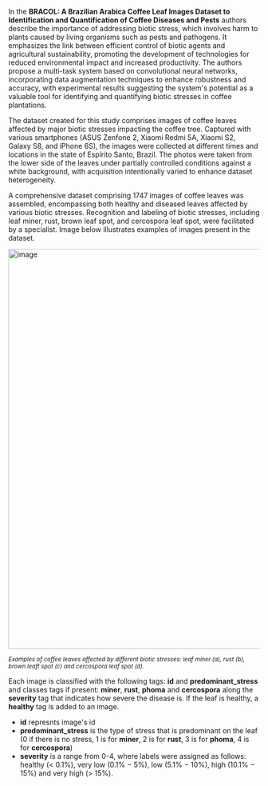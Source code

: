 In the **BRACOL: A Brazilian Arabica Coffee Leaf Images Dataset to Identification and Quantification of Coffee Diseases and Pests** authors describe the importance of addressing biotic stress, which involves harm to plants caused by living organisms such as pests and pathogens. It emphasizes the link between efficient control of biotic agents and agricultural sustainability, promoting the development of technologies for reduced environmental impact and increased productivity. The authors propose a multi-task system based on convolutional neural networks, incorporating data augmentation techniques to enhance robustness and accuracy, with experimental results suggesting the system's potential as a valuable tool for identifying and quantifying biotic stresses in coffee plantations.

The dataset created for this study comprises images of coffee leaves affected by major biotic stresses impacting the coffee tree. Captured with various smartphones (ASUS Zenfone 2, Xiaomi Redmi 5A, Xiaomi S2, Galaxy S8, and iPhone 6S), the images were collected at different times and locations in the state of Espírito Santo, Brazil. The photos were taken from the lower side of the leaves under partially controlled conditions against a white background, with acquisition intentionally varied to enhance dataset heterogeneity.

A comprehensive dataset comprising 1747 images of coffee leaves was assembled, encompassing both healthy and diseased leaves affected by various biotic stresses. Recognition and labeling of biotic stresses, including leaf miner, rust, brown leaf spot, and cercospora leaf spot, were facilitated by a specialist. Image below illustrates examples of images present in the dataset.

<img src="https://github.com/dataset-ninja/bracol/assets/115161827/20aa6f77-8f76-4416-891f-f51e6193b7df" alt="image" width="800">

<span style="font-size: smaller; font-style: italic;">Examples of coffee leaves affected by different biotic stresses: leaf miner (a), rust (b), brown leaft spot (c) and cercospora leaf
spot (d).</span>

Each image is classified with the following tags: **id** and **predominant_stress** and classes tags if present: **miner**, **rust**, **phoma** and **cercospora** along the **severity** tag that indicates how severe the disease is. If the leaf is healthy, a **healthy** tag is added to an image.

- **id** represnts image's id
- **predominant_stress** is the type of stress that is predominant on the leaf (0 if there is no stress, 1 is for **miner**, 2 is for **rust**, 3 is for **phoma**, 4 is for **cercospora**)
- **severity** is a range from 0-4, where labels were assigned as follows: healthy (< 0.1%), very low (0.1% − 5%), low (5.1% − 10%), high (10.1% − 15%) and very high (> 15%).